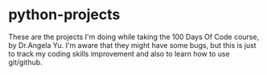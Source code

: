 # python-projects
These are the projects I'm doing while taking the 100 Days Of Code course, by Dr.Angela Yu.
I'm aware that they might have some bugs, but this is just to track my coding skills improvement and also to learn how to use git/github.
